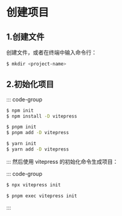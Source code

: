 # 创建项目

## 1.创建文件

创建文件，或者在终端中输入命令行：

```sh
$ mkdir <project-name>
```

## 2.初始化项目

::: code-group

```sh [npm]
$ npm init
$ npm install -D vitepress
```

```sh [pnpm]
$ pnpm init
$ pnpm add -D vitepress
```

```sh [yarn]
$ yarn init
$ yarn add -D vitepress
```

:::
然后使用 vitepress 的初始化命令生成项目：

::: code-group

```sh [npm]
$ npx vitepress init
```

```sh [pnpm]
$ pnpm exec vitepress init
```

:::
